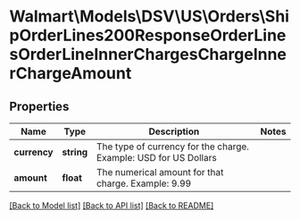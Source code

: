# Walmart\Models\DSV\US\Orders\ShipOrderLines200ResponseOrderLinesOrderLineInnerChargesChargeInnerChargeAmount

## Properties

Name | Type | Description | Notes
------------ | ------------- | ------------- | -------------
**currency** | **string** | The type of currency for the charge. Example: USD for US Dollars |
**amount** | **float** | The numerical amount for that charge. Example: 9.99 |


[[Back to Model list]](./) [[Back to API list]](../../../../../README.md#supported-apis) [[Back to README]](../../../../../README.md)
